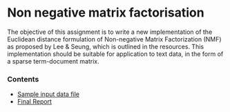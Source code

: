 # Non negative matrix factorisation
The objective of this assignment is to write a new implementation of the Euclidean distance formulation of Non-negative Matrix Factorization (NMF) as proposed by Lee & Seung, which is outlined in the resources. This implementation should be suitable for application to text data, in the form of a sparse term-document matrix.

### Contents

* [Sample input data file](https://github.com/saransh-ag/nmf/blob/netbeans-dir/bbcnews-sample-output.pdf)
* [Final Report](https://github.com/saransh-ag/nmf/blob/netbeans-dir/COMP%2041450_Assignment_SAgarwal.pdf)
